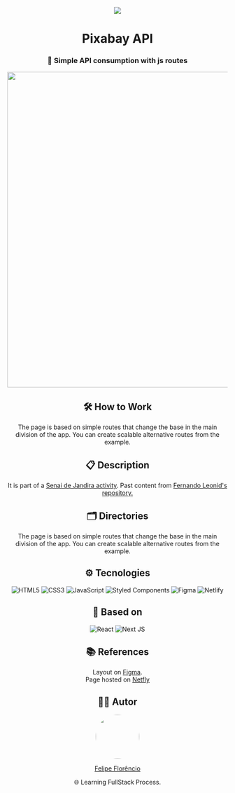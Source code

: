 <p align="center">
  <a href="https://pixabay.com/">
  <img src="https://user-images.githubusercontent.com/107069825/236183209-45ac1feb-dc3b-440d-b77c-04353ce799d5.png"/> 
  </a>
</p>

<h1 align="center">Pixabay API</h1>

<div align="center">
  <h3>🚀 Simple API consumption with js routes</h3>
  <img style="height:720px"src="https://user-images.githubusercontent.com/107069825/236184023-bd917590-0f35-42f1-ac9b-576903051274.png"/>
  
  
  ## 🛠 How to Work
  The page is based on simple routes that change the base in the main division of the app.
  You can create scalable alternative routes from the example.
  
  ## 📋 Description
  It is part of a [Senai de Jandira activity](https://github.com/fernandoleonid/api-publicas-2023). Past content from [Fernando Leonid's repository.](https://github.com/fernandoleonid/router-vanillajs)

 
  ## 🗂 Directories
  The page is based on simple routes that change the base in the main division of the app.
  You can create scalable alternative routes from the example.
  
  
  ## ⚙ Tecnologies
  ![HTML5](https://img.shields.io/badge/html5-%23E34F26.svg?style=for-the-badge&logo=html5&logoColor=white)
  ![CSS3](https://img.shields.io/badge/css3-%231572B6.svg?style=for-the-badge&logo=css3&logoColor=white)
  ![JavaScript](https://img.shields.io/badge/javascript-%23323330.svg?style=for-the-badge&logo=javascript&logoColor=%23F7DF1E)
  ![Styled Components](https://img.shields.io/badge/styled--components-DB7093?style=for-the-badge&logo=styled-components&logoColor=white)
  ![Figma](https://img.shields.io/badge/figma-%23F24E1E.svg?style=for-the-badge&logo=figma&logoColor=white)
  ![Netlify](https://img.shields.io/badge/netlify-%23000000.svg?style=for-the-badge&logo=netlify&logoColor=#00C7B7)
  
  ## 👀 Based on
  ![React](https://img.shields.io/badge/react-%2320232a.svg?style=for-the-badge&logo=react&logoColor=%2361DAFB)
  ![Next JS](https://img.shields.io/badge/Next-black?style=for-the-badge&logo=next.js&logoColor=white)
 
  
  
  ## 📚 References
  Layout on [Figma](https://www.figma.com/file/YVQ8vrjOg3HpqpNz6O5Ela/Pixabay-API-2.0?t=1dE09cBHOHfxrT0U-6). </br>
  Page hosted on [Netfly](https://pixabayapi-felipe.netlify.app/)

  ## 👨‍🔧 Autor

  
  <a href="https://github.com/FelipeFlorencio9/FelipeFlorencio9">
    <img style="border-radius: 50%;" src="https://github.com/FelipeFlorencio9.png" width="100px;" alt=""/>
  </a>
  
  [Felipe Florêncio](https://github.com/FelipeFlorencio9/FelipeFlorencio9)
  
  🌐 Learning FullStack Process.
</div>





